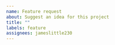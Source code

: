 ```yaml
---
name: Feature request
about: Suggest an idea for this project
title: ""
labels: feature
assignees: jameslittle230
---
```


<!--

Thanks for submitting a feature request for Stork! Stork is *very much* accepting feature requests, and I appreciate all suggestions. Your feature will go onto my list and I'll get to it when I have time, probably.

Before submitting a feature request, please:

- Look at the [project roadmap](https://stork-search.net/roadmap) to see where Stork is going, what features are coming down the pipeline, and what I hope to accomplish
- Look at the [existing feature issues](https://github.com/jameslittle230/stork/issues?q=is%3Aissue+label%3Afeature+) to make sure the feature you're requesting hasn't already been requested.

Thanks!
James

-->

